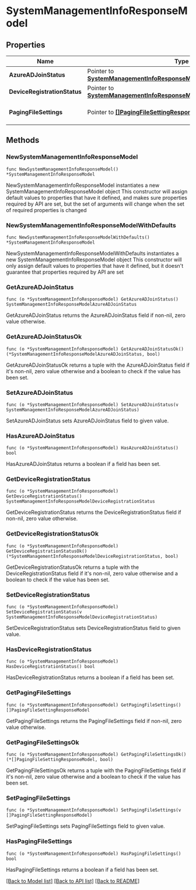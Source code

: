 # SystemManagementInfoResponseModel

## Properties

Name | Type | Description | Notes
------------ | ------------- | ------------- | -------------
**AzureADJoinStatus** | Pointer to [**SystemManagementInfoResponseModelAzureADJoinStatus**](SystemManagementInfoResponseModelAzureADJoinStatus.md) |  | [optional] 
**DeviceRegistrationStatus** | Pointer to [**SystemManagementInfoResponseModelDeviceRegistrationStatus**](SystemManagementInfoResponseModelDeviceRegistrationStatus.md) |  | [optional] 
**PagingFileSettings** | Pointer to [**[]PagingFileSettingResponseModel**](PagingFileSettingResponseModel.md) | System paging file settings. | [optional] 

## Methods

### NewSystemManagementInfoResponseModel

`func NewSystemManagementInfoResponseModel() *SystemManagementInfoResponseModel`

NewSystemManagementInfoResponseModel instantiates a new SystemManagementInfoResponseModel object
This constructor will assign default values to properties that have it defined,
and makes sure properties required by API are set, but the set of arguments
will change when the set of required properties is changed

### NewSystemManagementInfoResponseModelWithDefaults

`func NewSystemManagementInfoResponseModelWithDefaults() *SystemManagementInfoResponseModel`

NewSystemManagementInfoResponseModelWithDefaults instantiates a new SystemManagementInfoResponseModel object
This constructor will only assign default values to properties that have it defined,
but it doesn't guarantee that properties required by API are set

### GetAzureADJoinStatus

`func (o *SystemManagementInfoResponseModel) GetAzureADJoinStatus() SystemManagementInfoResponseModelAzureADJoinStatus`

GetAzureADJoinStatus returns the AzureADJoinStatus field if non-nil, zero value otherwise.

### GetAzureADJoinStatusOk

`func (o *SystemManagementInfoResponseModel) GetAzureADJoinStatusOk() (*SystemManagementInfoResponseModelAzureADJoinStatus, bool)`

GetAzureADJoinStatusOk returns a tuple with the AzureADJoinStatus field if it's non-nil, zero value otherwise
and a boolean to check if the value has been set.

### SetAzureADJoinStatus

`func (o *SystemManagementInfoResponseModel) SetAzureADJoinStatus(v SystemManagementInfoResponseModelAzureADJoinStatus)`

SetAzureADJoinStatus sets AzureADJoinStatus field to given value.

### HasAzureADJoinStatus

`func (o *SystemManagementInfoResponseModel) HasAzureADJoinStatus() bool`

HasAzureADJoinStatus returns a boolean if a field has been set.

### GetDeviceRegistrationStatus

`func (o *SystemManagementInfoResponseModel) GetDeviceRegistrationStatus() SystemManagementInfoResponseModelDeviceRegistrationStatus`

GetDeviceRegistrationStatus returns the DeviceRegistrationStatus field if non-nil, zero value otherwise.

### GetDeviceRegistrationStatusOk

`func (o *SystemManagementInfoResponseModel) GetDeviceRegistrationStatusOk() (*SystemManagementInfoResponseModelDeviceRegistrationStatus, bool)`

GetDeviceRegistrationStatusOk returns a tuple with the DeviceRegistrationStatus field if it's non-nil, zero value otherwise
and a boolean to check if the value has been set.

### SetDeviceRegistrationStatus

`func (o *SystemManagementInfoResponseModel) SetDeviceRegistrationStatus(v SystemManagementInfoResponseModelDeviceRegistrationStatus)`

SetDeviceRegistrationStatus sets DeviceRegistrationStatus field to given value.

### HasDeviceRegistrationStatus

`func (o *SystemManagementInfoResponseModel) HasDeviceRegistrationStatus() bool`

HasDeviceRegistrationStatus returns a boolean if a field has been set.

### GetPagingFileSettings

`func (o *SystemManagementInfoResponseModel) GetPagingFileSettings() []PagingFileSettingResponseModel`

GetPagingFileSettings returns the PagingFileSettings field if non-nil, zero value otherwise.

### GetPagingFileSettingsOk

`func (o *SystemManagementInfoResponseModel) GetPagingFileSettingsOk() (*[]PagingFileSettingResponseModel, bool)`

GetPagingFileSettingsOk returns a tuple with the PagingFileSettings field if it's non-nil, zero value otherwise
and a boolean to check if the value has been set.

### SetPagingFileSettings

`func (o *SystemManagementInfoResponseModel) SetPagingFileSettings(v []PagingFileSettingResponseModel)`

SetPagingFileSettings sets PagingFileSettings field to given value.

### HasPagingFileSettings

`func (o *SystemManagementInfoResponseModel) HasPagingFileSettings() bool`

HasPagingFileSettings returns a boolean if a field has been set.


[[Back to Model list]](../README.md#documentation-for-models) [[Back to API list]](../README.md#documentation-for-api-endpoints) [[Back to README]](../README.md)


